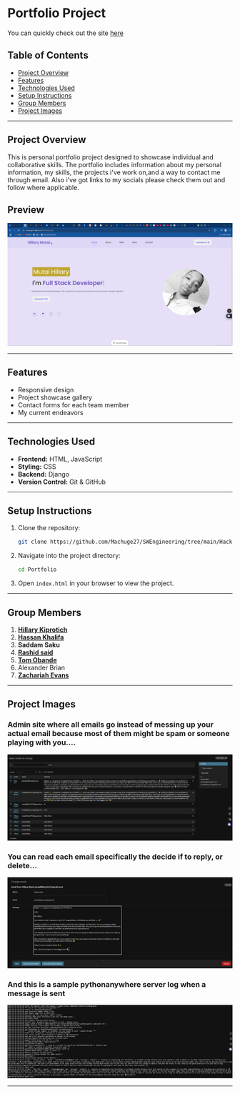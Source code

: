 
# Portfolio Project

You can quickly check out the site [here](https://machuge27.github.io/SWEngineering/)

## Table of Contents
- [Project Overview](#project-overview)
- [Features](#features)
- [Technologies Used](#technologies-used)
- [Setup Instructions](#setup-instructions)
- [Group Members](#group-members)
- [Project Images](#project-images)

---

## Project Overview
This is personal portfolio project designed to showcase individual and collaborative skills. The portfolio includes information about my personal information, my skills, the projects i've work on,and a way to contact me through email. Also i've got links to my socials please check them out and follow where applicable.

## Preview

![alt text](image-3.png)

---

## Features
- Responsive design
- Project showcase gallery
- Contact forms for each team member
- My current endeavors

---

## Technologies Used
- **Frontend:** HTML, JavaScript 
- **Styling:** CSS
- **Backend:** Django
- **Version Control:** Git & GitHub

---

## Setup Instructions
1. Clone the repository:
   ```bash
   git clone https://github.com/Machuge27/SWEngineering/tree/main/Hackathos/Portfolio
   ```
2. Navigate into the project directory:
   ```bash
   cd Portfolio
   ```
3. Open `index.html` in your browser to view the project.

---

## Group Members
1. **[Hillary Kiprotich](https://github.com/Machuge27/SWEngineering/tree/main/Hackathos/Portfolio)**
2. **[Hassan Khalifa](https://github.com/Faruq-Feroz/Hassan-Faruq)**
3. **Saddam Saku**
4. **[Rashid said](https://github.com/SirRasheed/portfoliorasheed.git)**
5. **[Tom Obande](https://github.com/tbrowns/portfolio)**
6. Alexander Brian
7. **[Zachariah Evans](https://github.com/Eva254-ke/myportfolio )**


---

## Project Images
### Admin site where all emails go instead of messing up your actual email because most of them might be spam or someone playing with you....
![alt text](image.png)

### You can read each email specifically the decide if to reply, or delete...
![alt text](image-1.png)

### And this is a sample pythonanywhere server log when a message is sent
![alt text](image-4.png)

---